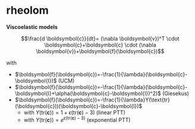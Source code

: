 # rheolom

**Viscoelastic models**

$$\frac{d \boldsymbol{c}}{dt}=
(\nabla \boldsymbol{v})^T \cdot \boldsymbol{c}+\boldsymbol{c} 
\cdot (\nabla \boldsymbol{v})+\boldsymbol{f}(\boldsymbol{c})$$

with 
* $\boldsymbol{f}(\boldsymbol{c})=-\frac{1}{\lambda}(\boldsymbol{c}-\boldsymbol{I})$ (UCM)
* $\boldsymbol{f}(\boldsymbol{c})=-\frac{1}{\lambda}(\boldsymbol{c}-\boldsymbol{I}+\alpha(\boldsymbol{c}-\boldsymbol{I})^2)$ (Giesekus)
* $\boldsymbol{f}(\boldsymbol{c})=-\frac{1}{\lambda}Y(\text{tr}(\boldsymbol{c}))(\boldsymbol{c}-\boldsymbol{I})$ 
    * with $Y(\text{tr}(\boldsymbol{c}))=1+\epsilon(\text{tr}(\boldsymbol{c})-3)$ (linear PTT) 
    * with $Y(\text{tr}(\boldsymbol{c}))=e^{\epsilon(\text{tr}(\boldsymbol{c})-3)}$ (exponential PTT)
